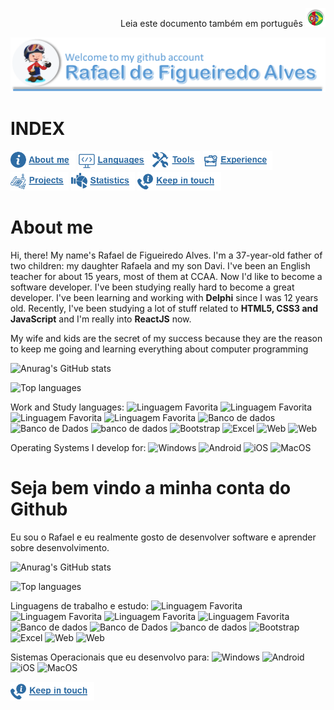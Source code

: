 <p align="right">Leia este documento também em português <a href="https://www.google.com"><img src="https://github.com/rafael-figueiredo-alves/rafael-figueiredo-alves/blob/main/Images/en/Portuguese.png" height="30" with="30"></a></p>

![Top_banner_introduction](https://github.com/rafael-figueiredo-alves/rafael-figueiredo-alves/blob/main/Images/en/Intro.png)

# INDEX
<a id="Menu_AboutMe" href="#about"><img src="https://github.com/rafael-figueiredo-alves/rafael-figueiredo-alves/blob/main/Images/en/menu_aboutme.png" height="30" with="30"></a>
<a id="Menu_Languages" href="https://www.google.com"><img src="https://github.com/rafael-figueiredo-alves/rafael-figueiredo-alves/blob/main/Images/en/menu_languages.png" height="30" with="30"></a>
<a id="Menu_Tools" href="https://www.google.com"><img src="https://github.com/rafael-figueiredo-alves/rafael-figueiredo-alves/blob/main/Images/en/menu_tools.png" height="30" with="30"></a>
<a id="Menu_experience" href="https://www.google.com"><img src="https://github.com/rafael-figueiredo-alves/rafael-figueiredo-alves/blob/main/Images/en/menu_experience.png" height="30" with="30"></a>
<a id="Menu_Projects" href="https://www.google.com"><img src="https://github.com/rafael-figueiredo-alves/rafael-figueiredo-alves/blob/main/Images/en/menu_projects.png" height="30" with="30"></a>
<a id="Menu_Statistics" href="https://www.google.com"><img src="https://github.com/rafael-figueiredo-alves/rafael-figueiredo-alves/blob/main/Images/en/menu_statistics.png" height="30" with="30"></a>
<a id="Menu_keepInTouch" href="https://www.google.com"><img src="https://github.com/rafael-figueiredo-alves/rafael-figueiredo-alves/blob/main/Images/en/menu_keepintouch.png" height="30" with="30"></a>

# About me

Hi, there! My name's Rafael de Figueiredo Alves. I'm a 37-year-old father of two children: my daughter Rafaela and my son Davi. I've been an English teacher for about 15 years, most of them at CCAA. Now I'd like to become a software developer. I've been studying really hard to become a great developer. I've been learning and working with **Delphi** since I was 12 years old. Recently, I've been studying a lot of stuff related to **HTML5, CSS3 and JavaScript** and I'm really into **ReactJS** now.

My wife and kids are the secret of my success because they are the reason to keep me going and learning everything about computer programming




![Anurag's GitHub stats](https://github-readme-stats.vercel.app/api?username=rafael-figueiredo-alves&show_icons=true)

![Top languages](https://github-readme-stats.vercel.app/api/top-langs/?username=rafael-figueiredo-alves&custom_title=Languages+Used+in+Projects)
</p>

Work and Study languages: ![Linguagem Favorita](https://img.shields.io/badge/-Delphi-blue?style=for-the-badge&logo=Delphi) ![Linguagem Favorita](https://img.shields.io/badge/-ReactJS-black?style=for-the-badge&logo=React) ![Linguagem Favorita](https://img.shields.io/badge/-JavaScript-blue?style=for-the-badge&logo=JavaScript) ![Linguagem Favorita](https://img.shields.io/badge/-Python-yellow?style=for-the-badge&logo=Python) ![Banco de dados](https://img.shields.io/badge/MongoDB-4EA94B?style=for-the-badge&logo=mongodb&logoColor=white) ![Banco de Dados](https://img.shields.io/badge/SQLite-07405E?style=for-the-badge&logo=sqlite&logoColor=white) ![banco de dados](https://img.shields.io/badge/MySQL-00000F?style=for-the-badge&logo=mysql&logoColor=white) ![Bootstrap](https://img.shields.io/badge/Bootstrap-563D7C?style=for-the-badge&logo=bootstrap&logoColor=white) ![Excel](https://img.shields.io/badge/Microsoft_Excel-217346?style=for-the-badge&logo=microsoft-excel&logoColor=white) ![Web](	https://img.shields.io/badge/HTML-239120?style=for-the-badge&logo=html5&logoColor=white) ![Web](https://img.shields.io/badge/CSS-239120?&style=for-the-badge&logo=css3&logoColor=white)

Operating Systems I develop for: ![Windows](https://img.shields.io/badge/Windows-0078D6?style=for-the-badge&logo=windows&logoColor=white) ![Android](https://img.shields.io/badge/Android-3DDC84?style=for-the-badge&logo=android&logoColor=white) ![iOS](https://img.shields.io/badge/iOS-000000?style=for-the-badge&logo=ios&logoColor=white) ![MacOS](https://img.shields.io/badge/-MacOS-Black?style=for-the-badge&logo=apple&logoColor=white)

# Seja bem vindo a minha conta do Github

Eu sou o Rafael e eu realmente gosto de desenvolver software e aprender sobre desenvolvimento.

![Anurag's GitHub stats](https://github-readme-stats.vercel.app/api?username=rafael-figueiredo-alves&custom_title=Estatísticas+do+Github+do+Rafael+Alves&show_icons=true)

![Top languages](https://github-readme-stats.vercel.app/api/top-langs/?username=rafael-figueiredo-alves&custom_title=Linguagens+Usadas+nos+Projetos)

Linguagens de trabalho e estudo: ![Linguagem Favorita](https://img.shields.io/badge/-Delphi-blue?style=for-the-badge&logo=Delphi) ![Linguagem Favorita](https://img.shields.io/badge/-ReactJS-black?style=for-the-badge&logo=React) ![Linguagem Favorita](https://img.shields.io/badge/-JavaScript-blue?style=for-the-badge&logo=JavaScript) ![Linguagem Favorita](https://img.shields.io/badge/-Python-yellow?style=for-the-badge&logo=Python) ![Banco de dados](https://img.shields.io/badge/MongoDB-4EA94B?style=for-the-badge&logo=mongodb&logoColor=white) ![Banco de Dados](https://img.shields.io/badge/SQLite-07405E?style=for-the-badge&logo=sqlite&logoColor=white) ![banco de dados](https://img.shields.io/badge/MySQL-00000F?style=for-the-badge&logo=mysql&logoColor=white) ![Bootstrap](https://img.shields.io/badge/Bootstrap-563D7C?style=for-the-badge&logo=bootstrap&logoColor=white) ![Excel](https://img.shields.io/badge/Microsoft_Excel-217346?style=for-the-badge&logo=microsoft-excel&logoColor=white) ![Web](	https://img.shields.io/badge/HTML-239120?style=for-the-badge&logo=html5&logoColor=white) ![Web](https://img.shields.io/badge/CSS-239120?&style=for-the-badge&logo=css3&logoColor=white)

Sistemas Operacionais que eu desenvolvo para: ![Windows](https://img.shields.io/badge/Windows-0078D6?style=for-the-badge&logo=windows&logoColor=white) ![Android](https://img.shields.io/badge/Android-3DDC84?style=for-the-badge&logo=android&logoColor=white) ![iOS](https://img.shields.io/badge/iOS-000000?style=for-the-badge&logo=ios&logoColor=white) ![MacOS](https://img.shields.io/badge/-MacOS-Black?style=for-the-badge&logo=apple&logoColor=white)

<a name="about"><img src="https://github.com/rafael-figueiredo-alves/rafael-figueiredo-alves/blob/main/Images/en/menu_keepintouch.png" height="30" with="30"></a>
